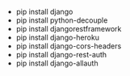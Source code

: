 - pip install django
- pip install python-decouple
- pip install djangorestframework
- pip install django-heroku
- pip install django-cors-headers
- pip install django-rest-auth
- pip install django-allauth